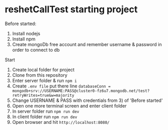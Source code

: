 # reshetCallTest starting project
Before started:
  1) Install nodejs 
  2) Install npm
  3) Create mongoDb free account and remember username & password in order to connect to db
  
  
Start
  1) Create local folder for project
  2) Clone from this repository
  3) Enter server folder & run `npm i`
  4) Create `.env file` put there line `databaseConn = mongodb+srv://USERNAME:PASS@cluster0-fz6u7.mongodb.net/test?retryWrites=true&w=majority`
  5) Change USERNAME & PASS with credentials  from 3) of 'Before started'
  6) Open one more terminal screen and enter client folder
  7) In server folder run `npm run dev`
  8) In client folder  run `npm run dev`
  9) Open browser and hit `http://localhost:8080/`

